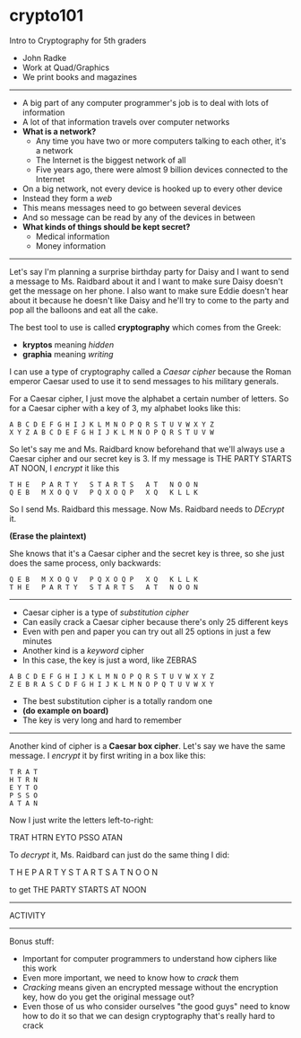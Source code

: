 # crypto101
Intro to Cryptography for 5th graders

* John Radke
* Work at Quad/Graphics
* We print books and magazines

-----

* A big part of any computer programmer's job is to deal with lots of information
* A lot of that information travels over computer networks
* **What is a network?**
  * Any time you have two or more computers talking to each other, it's a network
  * The Internet is the biggest network of all
  * Five years ago, there were almost 9 billion devices connected to the Internet
* On a big network, not every device is hooked up to every other device
* Instead they form a *web*
* This means messages need to go between several devices
* And so message can be read by any of the devices in between
* **What kinds of things should be kept secret?**
  * Medical information
  * Money information

-----

Let's say I'm planning a surprise birthday party for Daisy and I want to send a message to
Ms. Raidbard about it and I want to make sure Daisy doesn't get the message on her phone. I
also want to make sure Eddie doesn't hear about it because he doesn't like Daisy and he'll
try to come to the party and pop all the balloons and eat all the cake.

The best tool to use is called **cryptography** which comes from the Greek:
* **kryptos** meaning *hidden*
* **graphia** meaning *writing*

I can use a type of cryptography called a *Caesar cipher* because the Roman emperor Caesar
used to use it to send messages to his military generals.

For a Caesar cipher, I just move the alphabet a certain number of letters. So for a Caesar
cipher with a key of 3, my alphabet looks like this:

```
A B C D E F G H I J K L M N O P Q R S T U V W X Y Z
X Y Z A B C D E F G H I J K L M N O P Q R S T U V W
```

So let's say me and Ms. Raidbard know beforehand that we'll always use a Caesar cipher and
our secret key is 3. If my message is THE PARTY STARTS AT NOON, I *encrypt* it like this

```
T H E   P A R T Y   S T A R T S   A T   N O O N
Q E B   M X O Q V   P Q X O Q P   X Q   K L L K
```
So I send Ms. Raidbard this message. Now Ms. Raidbard needs to *DEcrypt* it.

**(Erase the plaintext)**

She knows that it's a Caesar cipher and the secret
key is three, so she just does the same process, only backwards:

```
Q E B   M X O Q V   P Q X O Q P   X Q   K L L K
T H E   P A R T Y   S T A R T S   A T   N O O N
```

-------

* Caesar cipher is a type of *substitution cipher*
* Can easily crack a Caesar cipher because there's only 25 different keys
* Even with pen and paper you can try out all 25 options in just a few minutes
* Another kind is a *keyword* cipher
* In this case, the key is just a word, like ZEBRAS

```
A B C D E F G H I J K L M N O P Q R S T U V W X Y Z
Z E B R A S C D F G H I J K L M N O P Q T U V W X Y
```

* The best substitution cipher is a totally random one
* **(do example on board)**
* The key is very long and hard to remember

-------

Another kind of cipher is a **Caesar box cipher**. Let's say we have the same message. I
*encrypt* it by first writing in a box like this:

```
T R A T
H T R N
E Y T O
P S S O
A T A N
```

Now I just write the letters left-to-right:

TRAT HTRN EYTO PSSO ATAN

To *decrypt* it, Ms. Raidbard can just do the same thing I did:

T H E P A
R T Y S T
A R T S A
T N O O N

to get THE PARTY STARTS AT NOON

------

ACTIVITY

--------

Bonus stuff:

* Important for computer programmers to understand how ciphers like this work
* Even more important, we need to know how to *crack* them
* *Cracking* means given an encrypted message without the encryption key, how
do you get the original message out?
* Even those of us who consider ourselves "the good guys" need to know how to
do it so that we can design cryptography that's really hard to crack
